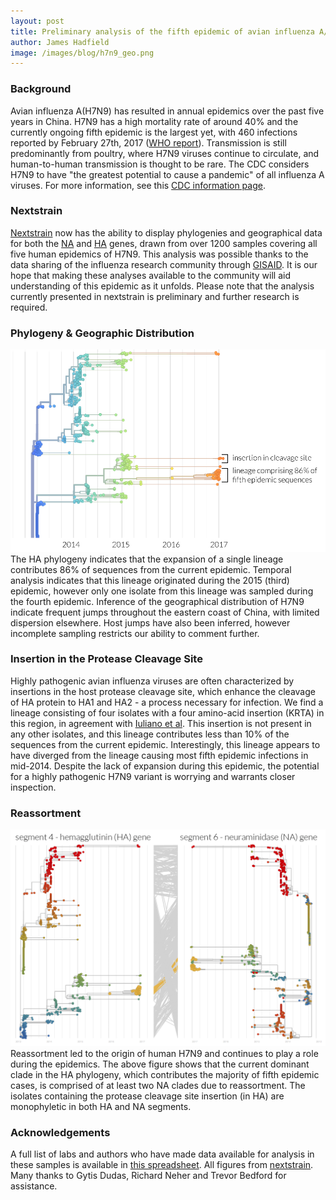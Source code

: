 ```yaml
---
layout: post
title: Preliminary analysis of the fifth epidemic of avian influenza A/H7N9
author: James Hadfield
image: /images/blog/h7n9_geo.png
---
```


### Background
Avian influenza A(H7N9) has resulted in annual epidemics over the past five years in China. H7N9 has a high mortality rate of around 40% and the currently ongoing fifth epidemic is the largest yet, with 460 infections reported by February 27th, 2017 ([WHO report](http://www.who.int/influenza/vaccines/virus/201703_zoonotic_vaccinevirusupdate.pdf?ua=1)). Transmission is still predominantly from poultry, where H7N9 viruses continue to circulate, and human-to-human transmission is thought to be rare. The CDC considers H7N9 to have "the greatest potential to cause a pandemic" of all influenza A viruses. For more information, see this [CDC information page](https://www.cdc.gov/flu/avianflu/h7n9-virus.htm).


### Nextstrain
[Nextstrain](http://nextstrain.org) now has the ability to display phylogenies and geographical data for both the [NA](http://nextstrain.org/flu/h7n9/ha) and [HA](http://nextstrain.org/flu/h7n9/na) genes, drawn from over 1200 samples covering all five human epidemics of H7N9.
This analysis was possible thanks to the data sharing of the influenza research community through [GISAID](http://platform.gisaid.org). It is our hope that making these analyses available to the community will aid understanding of this epidemic as it unfolds.
Please note that the analysis currently presented in nextstrain is preliminary and further research is required.


### Phylogeny & Geographic Distribution
![geographic-distribution](/images/blog/h7n9_lineages.png)
The HA phylogeny indicates that the expansion of a single lineage contributes 86% of sequences from the current epidemic. Temporal analysis indicates that this lineage originated during the 2015 (third) epidemic, however only one isolate from this lineage was sampled during the fourth epidemic. Inference of the geographical distribution of H7N9 indicate frequent jumps throughout the eastern coast of China, with limited dispersion elsewhere. Host jumps have also been inferred, however incomplete sampling restricts our ability to comment further.


### Insertion in the Protease Cleavage Site
Highly pathogenic avian influenza viruses are often characterized by insertions in the host protease cleavage site, which enhance the cleavage of HA protein to HA1 and HA2 - a process necessary for infection.
We find a lineage consisting of four isolates with a four amino-acid insertion (KRTA) in this region, in agreement with [Iuliano et al](https://www.cdc.gov/mmwr/volumes/66/wr/mm6609e2.htm).
This insertion is not present in any other isolates, and this lineage contributes less than 10% of the sequences from the current epidemic.
Interestingly, this lineage appears to have diverged from the lineage causing most fifth epidemic infections in mid-2014.
Despite the lack of expansion during this epidemic, the potential for a highly pathogenic H7N9 variant is worrying and warrants closer inspection.


### Reassortment
![reassortment](/images/blog/h7n9_tangle.png)
Reassortment led to the origin of human H7N9 and continues to play a role during the epidemics. The above figure shows that the current dominant clade in the HA phylogeny, which contributes the majority of fifth epidemic cases, is comprised of at least two NA clades due to reassortment. The isolates containing the protease cleavage site insertion (in HA) are monophyletic in both HA and NA segments.


### Acknowledgements
A full list of labs and authors who have made data available for analysis in these samples is available in [this spreadsheet](http://data.nextstrain.org/flu_h7n9_acknowledgement_table.xls). All figures from [nextstrain](http://nextstrain.org). Many thanks to Gytis Dudas, Richard Neher and Trevor Bedford for assistance.


<!-- ### mutations on branches leading to expansion -->

<!-- ![image-title-here](/images/blog/h7n9_geo.png){:class="img-fluid"} -->
